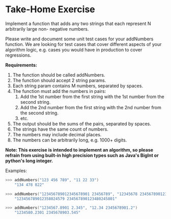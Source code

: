 # Take-Home Exercise

Implement a function that adds any two strings that each represent N arbitrarily large non-
negative numbers.

Please write and document some unit test cases for your addNumbers function. We are
looking for test cases that cover different aspects of your algorithm logic, e.g. cases you
would have in production to cover regressions.

**Requirements:**

  1. The function should be called addNumbers.
  1. The function should accept 2 string params.
  1. Each string param contains M numbers, separated by spaces.
  1. The function must add the numbers in pairs:
      1. Add the 1st number from the first string with the 1st number from the second string.
      1. Add the 2nd number from the first string with the 2nd number from the second string.
      1. etc.
  1. The output should be the sums of the pairs, separated by spaces.
  1. The strings have the same count of numbers.
  1. The numbers may include decimal places.
  1. The numbers can be arbitrarily long, e.g. 1000+ digits.

**Note: This exercise is intended to implement an algorithm, so please refrain from using
built-in high precision types such as Java's BigInt or python's long integer.**

Examples:

```go
>>> addNumbers("123 456 789", "11 22 33")
    "134 478 822"

>>> addNumbers("123456789012345678901 23456789", "12345678 234567890123456789012")
    "123456789012358024579 234567890123480245801"

>>> addNumbers("1234567.8901 2.345", "12.34 2345678901.2")
    "1234580.2301 2345678903.545"
```
